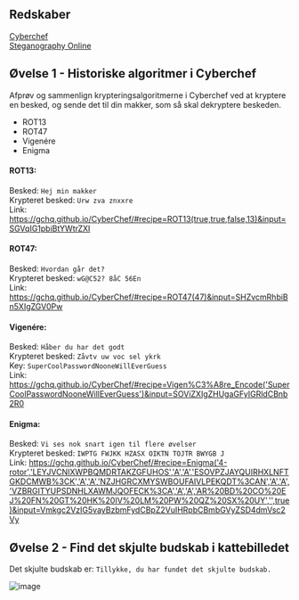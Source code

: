 ## Redskaber
[Cyberchef](https://gchq.github.io/CyberChef/)  
[Steganography Online](https://stylesuxx.github.io/steganography/)

## Øvelse 1 - Historiske algoritmer i Cyberchef
Afprøv og sammenlign krypteringsalgoritmerne i Cyberchef ved at kryptere en besked, og sende det til din makker, som så skal dekryptere beskeden. 
<ul>
  <li>ROT13</li>
  <li>ROT47</li>
  <li>Vigenére</li>
  <li>Enigma</li>
</ul>

#### ROT13:
Besked: ```Hej min makker```  
Krypteret besked: ```Urw zva znxxre```  
Link: https://gchq.github.io/CyberChef/#recipe=ROT13(true,true,false,13)&input=SGVqIG1pbiBtYWtrZXI

#### ROT47:
Besked: ```Hvordan går det?```  
Krypteret besked: ```wG@C52? 8åC 56En```  
Link: https://gchq.github.io/CyberChef/#recipe=ROT47(47)&input=SHZvcmRhbiBn5XIgZGV0Pw

#### Vigenére:
Besked: ```Håber du har det godt```  
Krypteret besked: ```Zåvtv uw voc sel ykrk```  
Key: ```SuperCoolPasswordNooneWillEverGuess```  
Link: https://gchq.github.io/CyberChef/#recipe=Vigen%C3%A8re_Encode('SuperCoolPasswordNooneWillEverGuess')&input=SOViZXIgZHUgaGFyIGRldCBnb2R0

#### Enigma:
Besked: ```Vi ses nok snart igen til flere øvelser```  
Krypteret besked: ```IWPTG FWJKK HZASX OIKTN TOJTR BWYGB J```  
Link: https://gchq.github.io/CyberChef/#recipe=Enigma('4-rotor','LEYJVCNIXWPBQMDRTAKZGFUHOS','A','A','ESOVPZJAYQUIRHXLNFTGKDCMWB%3CK','A','A','NZJHGRCXMYSWBOUFAIVLPEKQDT%3CAN','A','A','VZBRGITYUPSDNHLXAWMJQOFECK%3CA','A','A','AR%20BD%20CO%20EJ%20FN%20GT%20HK%20IV%20LM%20PW%20QZ%20SX%20UY','',true)&input=Vmkgc2VzIG5vayBzbmFydCBpZ2VuIHRpbCBmbGVyZSD4dmVsc2Vy

## Øvelse 2 - Find det skjulte budskab i kattebilledet
Det skjulte budskab er: ```Tillykke, du har fundet det skjulte budskab.```

![image](https://user-images.githubusercontent.com/70659124/219871523-662eec2b-4837-4ca8-b0fa-8dd816581988.png)

